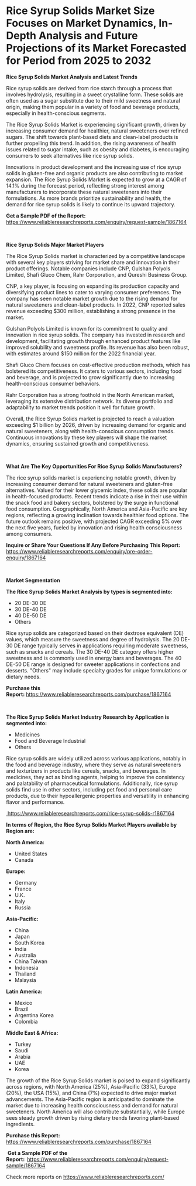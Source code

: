 <p><h1>Rice Syrup Solids Market Size Focuses on Market Dynamics, In-Depth Analysis and Future Projections of its Market Forecasted for Period from 2025 to 2032</h1></p><p><strong>Rice Syrup Solids Market Analysis and Latest Trends</strong></p>
<p><p>Rice syrup solids are derived from rice starch through a process that involves hydrolysis, resulting in a sweet crystalline form. These solids are often used as a sugar substitute due to their mild sweetness and natural origin, making them popular in a variety of food and beverage products, especially in health-conscious segments. </p><p>The Rice Syrup Solids Market is experiencing significant growth, driven by increasing consumer demand for healthier, natural sweeteners over refined sugars. The shift towards plant-based diets and clean-label products is further propelling this trend. In addition, the rising awareness of health issues related to sugar intake, such as obesity and diabetes, is encouraging consumers to seek alternatives like rice syrup solids. </p><p>Innovations in product development and the increasing use of rice syrup solids in gluten-free and organic products are also contributing to market expansion. The Rice Syrup Solids Market is expected to grow at a CAGR of 14.1% during the forecast period, reflecting strong interest among manufacturers to incorporate these natural sweeteners into their formulations. As more brands prioritize sustainability and health, the demand for rice syrup solids is likely to continue its upward trajectory.</p></p>
<p><strong>Get a Sample PDF of the Report:&nbsp;</strong> <a href="https://www.reliableresearchreports.com/enquiry/request-sample/1867164?utm_campaign=38&utm_medium=2&utm_source=Github&utm_content=ia&utm_term=30012025&utm_id=rice-syrup-solids">https://www.reliableresearchreports.com/enquiry/request-sample/1867164</a></p>
<p>&nbsp;</p>
<p><strong>Rice Syrup Solids Major Market Players</strong></p>
<p><p>The Rice Syrup Solids market is characterized by a competitive landscape with several key players striving for market share and innovation in their product offerings. Notable companies include CNP, Gulshan Polyols Limited, Shafi Gluco Chem, Rahr Corporation, and Qureshi Business Group. </p><p>CNP, a key player, is focusing on expanding its production capacity and diversifying product lines to cater to varying consumer preferences. The company has seen notable market growth due to the rising demand for natural sweeteners and clean-label products. In 2022, CNP reported sales revenue exceeding $300 million, establishing a strong presence in the market.</p><p>Gulshan Polyols Limited is known for its commitment to quality and innovation in rice syrup solids. The company has invested in research and development, facilitating growth through enhanced product features like improved solubility and sweetness profile. Its revenue has also been robust, with estimates around $150 million for the 2022 financial year.</p><p>Shafi Gluco Chem focuses on cost-effective production methods, which has bolstered its competitiveness. It caters to various sectors, including food and beverage, and is projected to grow significantly due to increasing health-conscious consumer behaviors.</p><p>Rahr Corporation has a strong foothold in the North American market, leveraging its extensive distribution network. Its diverse portfolio and adaptability to market trends position it well for future growth.</p><p>Overall, the Rice Syrup Solids market is projected to reach a valuation exceeding $1 billion by 2026, driven by increasing demand for organic and natural sweeteners, along with health-conscious consumption trends. Continuous innovations by these key players will shape the market dynamics, ensuring sustained growth and competitiveness.</p></p>
<p>&nbsp;</p>
<p><strong>What Are The Key Opportunities For Rice Syrup Solids Manufacturers?</strong></p>
<p><p>The rice syrup solids market is experiencing notable growth, driven by increasing consumer demand for natural sweeteners and gluten-free alternatives. Valued for their lower glycemic index, these solids are popular in health-focused products. Recent trends indicate a rise in their use within the snack food and bakery sectors, bolstered by the surge in functional food consumption. Geographically, North America and Asia-Pacific are key regions, reflecting a growing inclination towards healthier food options. The future outlook remains positive, with projected CAGR exceeding 5% over the next five years, fueled by innovation and rising health consciousness among consumers.</p></p>
<p><strong>Inquire or Share Your Questions If Any Before Purchasing This Report:</strong> <a href="https://www.reliableresearchreports.com/enquiry/pre-order-enquiry/1867164?utm_campaign=38&utm_medium=2&utm_source=Github&utm_content=ia&utm_term=30012025&utm_id=rice-syrup-solids">https://www.reliableresearchreports.com/enquiry/pre-order-enquiry/1867164</a></p>
<p>&nbsp;</p>
<p><strong>Market Segmentation</strong></p>
<p><strong>The Rice Syrup Solids Market Analysis by types is segmented into:</strong></p>
<p><ul><li>20 DE-30 DE</li><li>30 DE-40 DE</li><li>40 DE-50 DE</li><li>Others</li></ul></p>
<p><p>Rice syrup solids are categorized based on their dextrose equivalent (DE) values, which measure the sweetness and degree of hydrolysis. The 20 DE-30 DE range typically serves in applications requiring moderate sweetness, such as snacks and cereals. The 30 DE-40 DE category offers higher sweetness and is commonly used in energy bars and beverages. The 40 DE-50 DE range is designed for sweeter applications in confections and desserts. "Others" may include specialty grades for unique formulations or dietary needs.</p></p>
<p><strong>Purchase this Report:&nbsp;</strong><a href="https://www.reliableresearchreports.com/purchase/1867164?utm_campaign=38&utm_medium=2&utm_source=Github&utm_content=ia&utm_term=30012025&utm_id=rice-syrup-solids">https://www.reliableresearchreports.com/purchase/1867164</a></p>
<p>&nbsp;</p>
<p><strong>The Rice Syrup Solids Market Industry Research by Application is segmented into:</strong></p>
<p><ul><li>Medicines</li><li>Food and Beverage Industrial</li><li>Others</li></ul></p>
<p><p>Rice syrup solids are widely utilized across various applications, notably in the food and beverage industry, where they serve as natural sweeteners and texturizers in products like cereals, snacks, and beverages. In medicines, they act as binding agents, helping to improve the consistency and palatability of pharmaceutical formulations. Additionally, rice syrup solids find use in other sectors, including pet food and personal care products, due to their hypoallergenic properties and versatility in enhancing flavor and performance.</p></p>
<p><a href="https://www.reliableresearchreports.com/rice-syrup-solids-r1867164?utm_campaign=38&utm_medium=2&utm_source=Github&utm_content=ia&utm_term=30012025&utm_id=rice-syrup-solids">&nbsp;https://www.reliableresearchreports.com/rice-syrup-solids-r1867164</a></p>
<p><strong>In terms of Region, the Rice Syrup Solids Market Players available by Region are:</strong></p>
<p>
    <p> <strong> North America: </strong>
        <ul>
            <li>United States</li>
            <li>Canada</li>
        </ul>
        </p> 
    <p> <strong> Europe: </strong>
        <ul>
            <li>Germany</li>
            <li>France</li>
            <li>U.K.</li>
            <li>Italy</li>
            <li>Russia</li>
        </ul>
        </p> 
    <p> <strong> Asia-Pacific: </strong>
        <ul>
            <li>China</li>
            <li>Japan</li>
            <li>South Korea</li>
            <li>India</li>
            <li>Australia</li>
            <li>China Taiwan</li>
            <li>Indonesia</li>
            <li>Thailand</li>
            <li>Malaysia</li>
        </ul>
        </p> 
    <p> <strong> Latin America: </strong>
        <ul>
            <li>Mexico</li>
            <li>Brazil</li>
            <li>Argentina Korea</li>
            <li>Colombia</li>
        </ul>
        </p> 
    <p> <strong> Middle East & Africa: </strong>
        <ul>
            <li>Turkey</li>
            <li>Saudi</li>
            <li>Arabia</li>
            <li>UAE</li>
            <li>Korea</li>
        </ul>
    </p>
    </p>
<p><p>The growth of the Rice Syrup Solids market is poised to expand significantly across regions, with North America (25%), Asia-Pacific (33%), Europe (20%), the USA (15%), and China (7%) expected to drive major market advancements. The Asia-Pacific region is anticipated to dominate the market due to increasing health consciousness and demand for natural sweeteners. North America will also contribute substantially, while Europe sees steady growth driven by rising dietary trends favoring plant-based ingredients.</p></p>
<p><strong>Purchase this Report: </strong><a href="https://www.reliableresearchreports.com/purchase/1867164?utm_campaign=38&utm_medium=2&utm_source=Github&utm_content=ia&utm_term=30012025&utm_id=rice-syrup-solids">https://www.reliableresearchreports.com/purchase/1867164</a></p>
<p>&nbsp;<strong>Get a Sample PDF of the Report:&nbsp;&nbsp;</strong><a href="https://www.reliableresearchreports.com/enquiry/request-sample/1867164?utm_campaign=38&utm_medium=2&utm_source=Github&utm_content=ia&utm_term=30012025&utm_id=rice-syrup-solids">https://www.reliableresearchreports.com/enquiry/request-sample/1867164</a></p>
<p><strong></strong></p>
<p>Check more reports on <a href="https://www.reliableresearchreports.com/?utm_campaign=38&utm_medium=2&utm_source=Github&utm_content=ia&utm_term=30012025&utm_id=rice-syrup-solids">https://www.reliableresearchreports.com/</a></p>